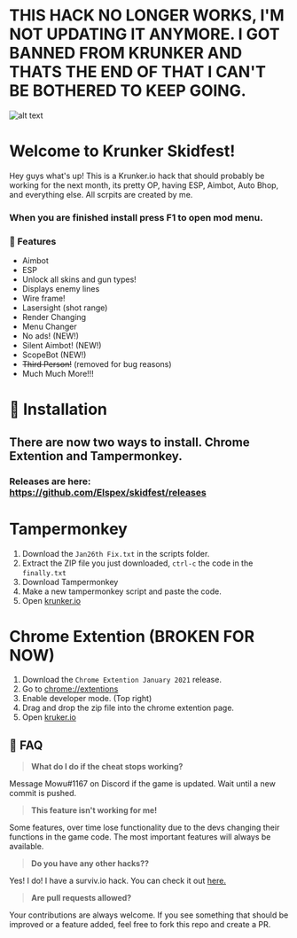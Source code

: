 # THIS HACK NO LONGER WORKS, I'M NOT UPDATING IT ANYMORE. I GOT BANNED FROM KRUNKER AND THATS THE END OF THAT I CAN'T BE BOTHERED TO KEEP GOING.



![alt text](https://encrypted-tbn0.gstatic.com/images?q=tbn%3AANd9GcQhASOBffzSGTNDLg_K8-vZ55J8pJSeTfTmaw&usqp=CAU)

# Welcome to Krunker Skidfest!

Hey guys what's up! This is a Krunker.io hack that should probably be working for the next month, its pretty OP, having ESP, Aimbot, Auto Bhop, and everything else. All scrpits are created by me.

### When you are finished install press F1 to open mod menu.

### 💪 Features

* Aimbot
* ESP
* Unlock all skins and gun types!
* Displays enemy lines
* Wire frame!
* Lasersight (shot range)
* Render Changing
* Menu Changer
* No ads! (NEW!)
* Silent Aimbot! (NEW!)
* ScopeBot (NEW!)
* ~~Third Person!~~ (removed for bug reasons)
* Much Much More!!!

# 🔨 Installation

## There are now two ways to install. Chrome Extention and Tampermonkey.
### Releases are here: https://github.com/Elspex/skidfest/releases
# Tampermonkey
1. Download the `Jan26th Fix.txt` in the scripts folder.
2. Extract the ZIP file you just downloaded, `ctrl-c` the code in the `finally.txt`
3. Download Tampermonkey
4. Make a new tampermonkey script and paste the code.
5. Open [krunker.io](https://krunker.io)

# Chrome Extention (BROKEN FOR NOW)
1. Download the `Chrome Extention January 2021` release.
2. Go to [chrome://extentions](chrome://extentions)
3. Enable developer mode. (Top right)
4. Drag and drop the zip file into the chrome extention page.
5. Open [kruker.io](https://krunker.io)

## 🤔 FAQ

> **What do I do if the cheat stops working?**

Message Mowu#1167 on Discord if the game is updated. Wait until a new commit is pushed.

> **This feature isn't working for me!**

Some features, over time lose functionality due to the devs changing their functions in the game code. The most important features will always be available. 

> **Do you have any other hacks??**

Yes! I do! I have a surviv.io hack. You can check it out [here.](https://github.com/Elspex/surviviopremium)

> **Are pull requests allowed?**

Your contributions are always welcome. If you see something that should be improved or a feature added, feel free to fork this repo and create a PR. 
